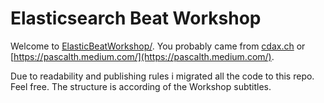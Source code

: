 # Elasticsearch Beat Workshop


Welcome to [ElasticBeatWorkshop/](https://https://github.com/PascalThalmann/ElasticBeatWorkshop). You probably came from [cdax.ch](https://cdax.ch/tag/elasticsearch-beat-workshop/) or [https://pascalth.medium.com/](https://pascalth.medium.com/). 

Due to readability and publishing rules i migrated all the code to this repo. Feel free. The structure is according of the Workshop subtitles.
